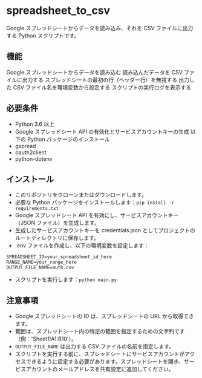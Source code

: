 # spreadsheet_to_csv

Google スプレッドシートからデータを読み込み、それを CSV ファイルに出力する Python スクリプトです。

## 機能

Google スプレッドシートからデータを読み込む
読み込んだデータを CSV ファイルに出力する
スプレッドシートの最初の行（ヘッダー行）を無視する
出力した CSV ファイル名を環境変数から設定する
スクリプトの実行ログを表示する

## 必要条件

- Python 3.6 以上
- Google スプレッドシート API の有効化とサービスアカウントキーの生成
  以下の Python パッケージのインストール
- gspread
- oauth2client
- python-dotenv

## インストール

- このリポジトリをクローンまたはダウンロードします。
- 必要な Python パッケージをインストールします：`pip install -r requirements.txt`
- Google スプレッドシート API を有効にし、サービスアカウントキー（JSON ファイル）を生成します。
- 生成したサービスアカウントキーを credentials.json としてプロジェクトのルートディレクトリに保存します。
- .env ファイルを作成し、以下の環境変数を設定します：

```
SPREADSHEET_ID=your_spreadsheet_id_here
RANGE_NAME=your_range_here
OUTPUT_FILE_NAME=auth.csv
```

- スクリプトを実行します：`python main.py`

## 注意事項

- Google スプレッドシートの ID は、スプレッドシートの URL から取得できます。
- 範囲は、スプレッドシート内の特定の範囲を指定するための文字列です（例：'Sheet1!A1:B10'）。
- `OUTPUT_FILE_NAME` は出力する CSV ファイルの名前を指定します。
- スクリプトを実行する前に、スプレッドシートにサービスアカウントがアクセスできるように設定する必要があります。スプレッドシートを開き、サービスアカウントのメールアドレスを共有設定に追加してください。
